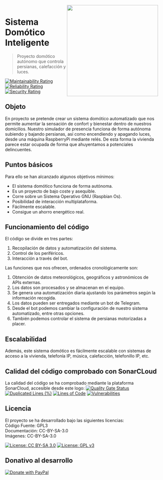 <img width="300" src="https://www.raspberrypi.org/app/uploads/2017/06/Powered-by-Raspberry-Pi-Logo_Outline-Colour-Screen-500x153.png" align="right" />

# Sistema Domótico Inteligente
> Proyecto domótico autónomo que controla persianas, calefacción y luces.

[![Maintainability Rating](https://sonarcloud.io/api/project_badges/measure?project=davidelinformatico_TFG&metric=sqale_rating)](https://sonarcloud.io/dashboard?id=davidelinformatico_TFG) [![Reliability Rating](https://sonarcloud.io/api/project_badges/measure?project=davidelinformatico_TFG&metric=reliability_rating)](https://sonarcloud.io/dashboard?id=davidelinformatico_TFG) [![Security Rating](https://sonarcloud.io/api/project_badges/measure?project=davidelinformatico_TFG&metric=security_rating)](https://sonarcloud.io/dashboard?id=davidelinformatico_TFG) 

## Objeto
En proyecto se pretende crear un sistema domótico automatizado que nos permite aumentar la sensación de confort y bienestar dentro de nuestros domicilios.
Nuestro simulador de presencia funciona de forma autónoma subiendo y bajando persianas, así como encendiendo y apagando luces, desde una máquina RaspberryPi mediante relés. De esta forma la vivienda parece estar ocupada de forma que ahuyentamos a potenciales delincuentes.

## Puntos básicos
Para ello se han alcanzado algunos objetivos mínimos:
*	El sistema domótico funciona de forma autónoma.
*	Es un proyecto de bajo coste y asequible.
*	Corre sobre un Sistema Operativo GNU (Raspbian Os).
*	Posibilidad de interacción multiplataforma.
*	Fácilmente escalable.
*	Consigue un ahorro energético real.

## Funcionamiento del código

El código se divide en tres partes:
1.	Recopilación de datos y automatización del sistema.
2.  Control de los periféricos.
3.	Interacción a través del bot.

Las funciones que nos ofrecen, ordenados cronológicamente son:
1. Obtención de datos meteorológicos, geográficos y astronómicos de APIs externas.
2. Los datos son procesados y se almacenan en el equipo.
3. Se genera una automatización diaria ajustando los parámetros según la información recogida.
4. Los datos pueden ser entregados mediante un bot de Telegram.
5. Desde el bot podemos cambiar la configuración de nuestro sistema automatizado, entre otras opciones.
6. También podemos controlar el sistema de persianas motorizadas a placer.

## Escalabilidad
Además, este sistema domótico es fácilmente escalable con sistemas de acceso a la vivienda, telefonía IP, música, calefacción, telefonillo IP, etc.

## Calidad del código comprobado con SonarCLoud
La calidad del código se ha comprobado mediante la plataforma SonarCloud, accesible desde este logo:
[![Quality Gate Status](https://sonarcloud.io/api/project_badges/measure?project=davidelinformatico_TFG&metric=alert_status)](https://sonarcloud.io/dashboard?id=davidelinformatico_TFG)
[![Duplicated Lines (%)](https://sonarcloud.io/api/project_badges/measure?project=davidelinformatico_TFG&metric=duplicated_lines_density)](https://sonarcloud.io/dashboard?id=davidelinformatico_TFG) [![Lines of Code](https://sonarcloud.io/api/project_badges/measure?project=davidelinformatico_TFG&metric=ncloc)](https://sonarcloud.io/dashboard?id=davidelinformatico_TFG)  [![Vulnerabilities](https://sonarcloud.io/api/project_badges/measure?project=davidelinformatico_TFG&metric=vulnerabilities)](https://sonarcloud.io/dashboard?id=davidelinformatico_TFG)

## Licencia
El proyecto se ha desarrollado bajo las siguientes licencias:  
Código Fuente:	GPL3  
Documentación:	CC-BY-SA-3.0  
Imágenes:		CC-BY-SA-3.0  

[![License: CC BY-SA 3.0](https://licensebuttons.net/l/by-sa/3.0/es/88x31.png)](https://creativecommons.org/licenses/by-sa/3.0/) [![License: GPL v3](https://img.shields.io/badge/License-GPLv3-blue.svg)](https://www.gnu.org/licenses/gpl-3.0) 

## Donativo al desarrollo
[![Donate with PayPal](https://www.paypal.com/en_ES/i/scr/pixel.gif)](https://www.paypal.com/donate?hosted_button_id=JMTPACKMU58PA)

